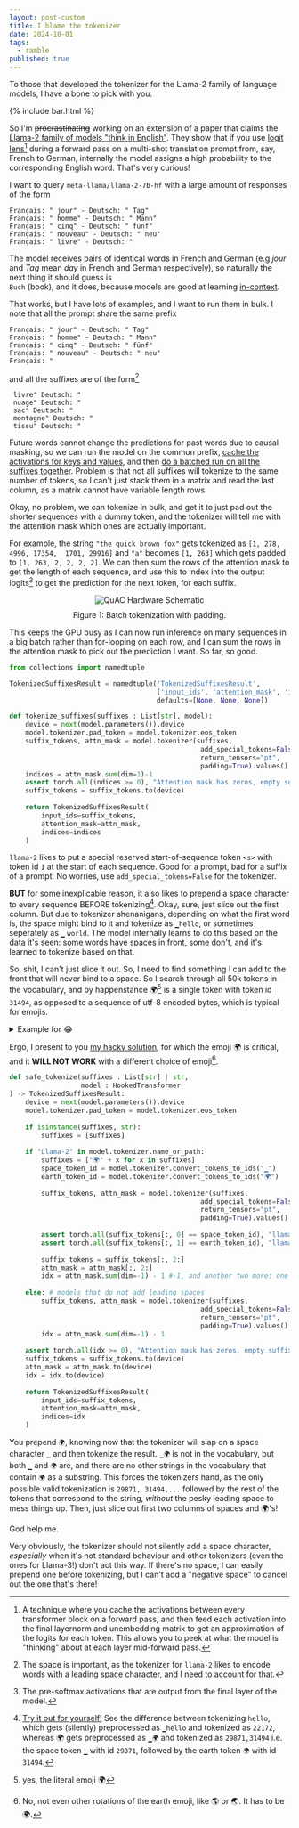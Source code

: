 ```yaml
---
layout: post-custom
title: I blame the tokenizer
date: 2024-10-01
tags:
  - ramble
published: true
---
```


To those that developed the tokenizer for the Llama-2 family of language models, I have a bone to pick with you.

{% include bar.html %}

So I'm ~~procrastinating~~ working on an extension of a paper that claims the [Llama-2 family of models "think in English"](https://arxiv.org/abs/2402.10588). 
They show that if you use [logit lens](https://www.lesswrong.com/posts/AcKRB8wDpdaN6v6ru/interpreting-gpt-the-logit-lens)[^logitlens] during a forward 
pass on a multi-shot translation prompt from, say, French to German, internally the model assigns a high probability
to the corresponding English word. That's very curious!

[^logitlens]: A technique where you cache the activations between every transformer block on a forward pass, and then feed each activation into the final layernorm and unembedding matrix to get an approximation of the logits for each token. This allows you to peek at what the model is "thinking" about at each layer mid-forward pass.

I want to query `meta-llama/llama-2-7b-hf` with a large amount of responses of the form 
```
Français: " jour" - Deutsch: " Tag"
Français: " homme" - Deutsch: " Mann"
Français: " cinq" - Deutsch: " fünf"
Français: " nouveau" - Deutsch: " neu"
Français: " livre" - Deutsch: "
```
The model receives pairs of identical words in French and German (e.g *jour* and *Tag* mean *day* in French and German respectively), 
so naturally the next thing it should guess is <code> Buch</code>  (book), and it does, because models are good at learning [in-context](https://arxiv.org/abs/2301.00234).


That works, but I have lots of examples, and I want to run them in bulk. I note that all the prompt share the same prefix
```
Français: " jour" - Deutsch: " Tag"
Français: " homme" - Deutsch: " Mann"
Français: " cinq" - Deutsch: " fünf"
Français: " nouveau" - Deutsch: " neu"
Français: "
```

and all the suffixes are of the form[^space]
```
 livre" Deutsch: "
 nuage" Deutsch: "
 sac" Deutsch: "
 montagne" Deutsch: "
 tissu" Deutsch: "
```

[^space]: The space is important, as the tokenizer for `llama-2` likes to encode words with a leading space character, and I need to account for that.

Future words cannot change the predictions for past words due to causal masking, so we can run the model on the common prefix, [cache the activations for keys and values](https://github.com/davidquarel/llm-latent-language/blob/aa6e24e1756773f8bd1d8f47e106887e443053e3/src/kv_cache.py#L39C5-L39C17), 
and then [do a batched run on all the suffixes together](https://github.com/davidquarel/llm-latent-language/blob/aa6e24e1756773f8bd1d8f47e106887e443053e3/src/kv_cache.py#L59C5-L59C22). 
Problem is that not all suffixes will tokenize to the same number of tokens, so I can't just stack them in a matrix and read the last column, as a matrix cannot have variable length rows.

Okay, no problem, we can tokenize in bulk, and get it to just pad out the shorter sequences with a dummy token, and the tokenizer will tell me with the attention mask which ones are actually important.

For example, the string `"the quick brown fox"` gets tokenized as `[1, 278,  4996, 17354,  1701, 29916]` and `"a"` becomes `[1, 263]` which gets padded to `[1, 263, 2, 2, 2, 2]`. We can then sum the rows of the attention mask to get the length of each sequence, and use this to index into the output logits[^logits] to get the prediction for the next token, for each suffix.

[^logits]: The pre-softmax activations that are output from the final layer of the model.

<figure style="text-align: center;">
  <img src="{% link assets/images/llm/tok_pad.png %}" alt="QuAC Hardware Schematic">
  <figcaption style="margin-top: 10px;">Figure 1: Batch tokenization with padding. </figcaption>
</figure>


This keeps the GPU busy as I can now run inference on many sequences in a big batch rather than for-looping on each row, and I can sum the rows in the attention mask to pick out the prediction I want. So far, so good.

```python
from collections import namedtuple

TokenizedSuffixesResult = namedtuple('TokenizedSuffixesResult', 
                                     ['input_ids', 'attention_mask', 'indices'], 
                                     defaults=[None, None, None])

def tokenize_suffixes(suffixes : List[str], model):
    device = next(model.parameters()).device
    model.tokenizer.pad_token = model.tokenizer.eos_token
    suffix_tokens, attn_mask = model.tokenizer(suffixes,
                                                add_special_tokens=False,
                                                return_tensors="pt",
                                                padding=True).values()
    indices = attn_mask.sum(dim=1)-1
    assert torch.all(indices >= 0), "Attention mask has zeros, empty suffixes"
    suffix_tokens = suffix_tokens.to(device)
    
    return TokenizedSuffixesResult(
        input_ids=suffix_tokens,
        attention_mask=attn_mask,
        indices=indices
    )
```

`llama-2` likes to put a special reserved start-of-sequence token `<s>` with token id `1` at the 
start of each sequence. Good for a prompt, bad for a suffix of a prompt. No worries, use `add_special_tokens=False` for the tokenizer.

**BUT** for some inexplicable reason, it also likes to prepend a space character to every sequence BEFORE tokenizing[^tok].
Okay, sure, just slice out the first column. But due to tokenizer shenanigans, depending on what the first word is, 
the space might bind to it and tokenize as  `▁hello`, or sometimes seperately as `▁` `world`. The model internally 
learns to do this based on the data it's seen: some words have spaces in front, some don't, and it's learned to tokenize
based on that.

[^tok]: [Try it out for yourself!](https://tiktokenizer.vercel.app/?model=codellama%2FCodeLlama-7b-hf) See the difference between tokenizing `hello`, which gets (silently) preprocessed as `▁hello` and tokenized as `22172`, whereas 🌍 gets preprocessed as `▁🌍` and tokenized as `29871,31494` i.e. the space token `▁` with id `29871`, followed by the earth token `🌍` with id `31494`.

So, shit, I can't just slice it out. So, I need to find something I can add to the front that will never bind to a space. So I search through all 50k tokens in the 
vocabulary, and by happenstance 🌍[^earth] is a single token with token id `31494`, as opposed to a sequence of utf-8 encoded bytes, which is typical for emojis.

<details>
<summary>Example for 😂</summary>
For example, 😂 (ignoring for a moment the leading padding space) gets tokenized as <code>243, 162, 155, 133</code>, which (almost!) matches the utf-8 encoding.
<pre><code class="language-python">>>> bytes = "😂".encode("utf-8")
>>> [int(x) for x in bytes]
[240, 159, 152, 130]
</code></pre>
Notice how everything is off by three? It's because they added some special tokens at the start, <code>&lt;unk&gt;</code> for unknown,
<code>&lt;s&gt;</code> for beginning and <code>&lt;/s&gt;</code> for end of text tokens, and shuffled everything else down.
We can see this by running
<pre><code class="language-python">from transformers import AutoTokenizer
tokenizer = AutoTokenizer.from_pretrained("meta-llama/Llama-2-7b-hf")

vocab = tokenizer.get_vocab()
sorted_vocab = sorted(vocab.items(), key=lambda x: x[1])

for token, id in sorted_vocab[:10]:
    print(f"Token: {token}, ID: {id}")
</code></pre>
which gives
<pre><code>Token: &lt;unk&gt;, ID: 0
Token: &lt;s&gt;, ID: 1
Token: &lt;/s&gt;, ID: 2
Token: &lt;0x00&gt;, ID: 3
Token: &lt;0x01&gt;, ID: 4
Token: &lt;0x02&gt;, ID: 5
Token: &lt;0x03&gt;, ID: 6
Token: &lt;0x04&gt;, ID: 7
Token: &lt;0x05&gt;, ID: 8
Token: &lt;0x06&gt;, ID: 9
</code></pre>

Personally, I would have either added the special characters to the end, which would (a) 
make the utf-8 encoding match the token id, and (b) would mean that we can use -1 to 
indicate an unknown token, and have this automatically work as it would index the last token in the vocabulary.

But I digress.

</details>

[^earth]: yes, the literal emoji 🌍

Ergo, I present to you [my hacky solution](https://github.com/davidquarel/llm-latent-language/blob/aa6e24e1756773f8bd1d8f47e106887e443053e3/src/llm.py#L159), for which the emoji 🌍 is critical, and it **WILL NOT WORK** with a 
different choice of emoji[^earth2].

[^earth2]: No, not even other rotations of the earth emoji, like 🌎 or 🌏. It has to be 🌍.

```python
def safe_tokenize(suffixes : List[str] | str, 
                  model : HookedTransformer
) -> TokenizedSuffixesResult:
    device = next(model.parameters()).device
    model.tokenizer.pad_token = model.tokenizer.eos_token
    
    if isinstance(suffixes, str):    
        suffixes = [suffixes]
    
    if "Llama-2" in model.tokenizer.name_or_path:
        suffixes = ["🌍" + x for x in suffixes]
        space_token_id = model.tokenizer.convert_tokens_to_ids("▁")
        earth_token_id = model.tokenizer.convert_tokens_to_ids("🌍")
        
        suffix_tokens, attn_mask = model.tokenizer(suffixes,
                                                add_special_tokens=False,
                                                return_tensors="pt",
                                                padding=True).values()
        
        assert torch.all(suffix_tokens[:, 0] == space_token_id), "llama2 has leading space token"
        assert torch.all(suffix_tokens[:, 1] == earth_token_id), "llama2 single token for 🌍"
        
        suffix_tokens = suffix_tokens[:, 2:]
        attn_mask = attn_mask[:, 2:]
        idx = attn_mask.sum(dim=-1) - 1 #-1, and another two more: one for the space token, one for the 🌍 token
    
    else: # models that do not add leading spaces
        suffix_tokens, attn_mask = model.tokenizer(suffixes,
                                                add_special_tokens=False,
                                                return_tensors="pt",
                                                padding=True).values()
        idx = attn_mask.sum(dim=-1) - 1
        
    assert torch.all(idx >= 0), "Attention mask has zeros, empty suffixes"
    suffix_tokens = suffix_tokens.to(device)
    attn_mask = attn_mask.to(device)
    idx = idx.to(device)
    
    return TokenizedSuffixesResult(
        input_ids=suffix_tokens,
        attention_mask=attn_mask,
        indices=idx
    )
```

You prepend `🌍`, knowing now that the tokenizer will slap on a space character `▁` and then tokenize
the result. `▁🌍` is not in the vocabulary, but both `▁` and `🌍` are, and there are no other strings in the vocabulary
that contain `🌍` as a substring. This forces the tokenizers hand, as the only possible valid tokenization is `29871, 31494,...` followed by the rest of the tokens that correspond to the string, *without* the pesky leading space to mess things up.
Then, just slice out first two columns of spaces and 🌍's!

God help me.

Very obviously, the tokenizer should not silently add a space character, *especially* when it's not standard
behaviour and other tokenizers (even the ones for Llama-3!) don't act this way. If there's no space, I can easily prepend
one before tokenizing, but I can't add a "negative space" to cancel out the one that's there!
